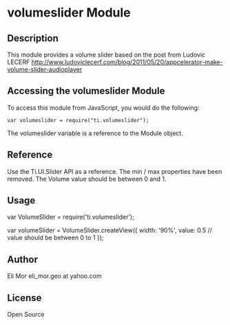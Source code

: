 # volumeslider Module

## Description

This module provides a volume slider based on the post from Ludovic LECERF
http://www.ludoviclecerf.com/blog/2011/05/20/appcelerator-make-volume-slider-audioplayer

## Accessing the volumeslider Module

To access this module from JavaScript, you would do the following:

	var volumeslider = require("ti.volumeslider");

The volumeslider variable is a reference to the Module object.	

## Reference

Use the Ti.UI.Slider API as a reference.
The min / max properties have been removed.
The Volume value should be between 0 and 1.

## Usage
var VolumeSlider = require('ti.volumeslider');

var volumeSlider = VolumeSlider.createView({
	width: '90%',
	value: 0.5 // value should be between 0 to 1
});


## Author

Eli Mor
eli_mor.geo at yahoo.com

## License

Open Source
